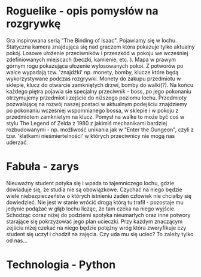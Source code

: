 # Roguelike - opis pomysłów na rozgrywkę
Gra inspirowana serią "The Binding of Isaac". Pojawiamy się w lochu. Statyczna kamera znajdująca się nad graczem która pokazuje tylko aktualny pokój. 
Losowe ułożenie przeciwników i przeszkód w pokoju we wcześniej zdefiniowanych miejscach (beczki, kamienie, etc. ). Mapa w prawym górnym rogu 
pokazująca ułozenie wylosowanych pokoi. Z potworów po walce wypadają tzw. 'znajdźki' np. monety, bomby, klucze które będą wykorzystywane podczas rozgrywki.
Monety do zakupu przedmiotu w sklepie, klucz do otwarcie zamkniętych drzwi, bomby do walki(?). Na końcu każdego piętra pojawia sie specjalny przeciwnik - boss,
po jego pokonaniu otrzymujemy przedmiot i zejście do niższego poziomu lochu. Przedmioty pozwalającę na rozwój naszej postaci w aktualnym podejściu znajdziemy po
pokonaniu wcześniej wspomnianego bossa, w sklepie i w pokoju z przedmiotem zamknietym na klucz. Pomysł na walke to może być coś w stylu The Legend of Zelda z 1980 z jakimiś
mechanikami bardziej rozbudowanymi - np. możliwość unikania jak w "Enter the Gungeon", czyli z tzw. 'klatkami nieśmiertelności' w których przeciwnicy nie mogą nas uderzać.

# Fabuła - zarys
Nieuważny student potyka się i wpada to tajemniczego lochu, gdzie dowiaduje się, że studia nie są obowiązkowe. Czychać na niego będzie wiele niebezpieczeństw o których istnieniu żaden człowiek nie chciałby się dowiedzieć. Nie jest w stanie wrócić drogą którą tu trafił - pozostaje mu jedynie podążać w głąb lochu licząc, że tam czeka na niego wyjście. Schodząc coraz niżej do podziemi spotyka nieumarłych oraz inne potwory starające się pokrzyżować jego plan ucieczki. Przy każdym znaczącym zejściu niżej czekać na niego będzie potężny wróg która zweryfikuje czy student się uczył i chodził na zajęcia. Czy uda mu się uciec? To zależy tylko od nas...

# Technologia - Python

